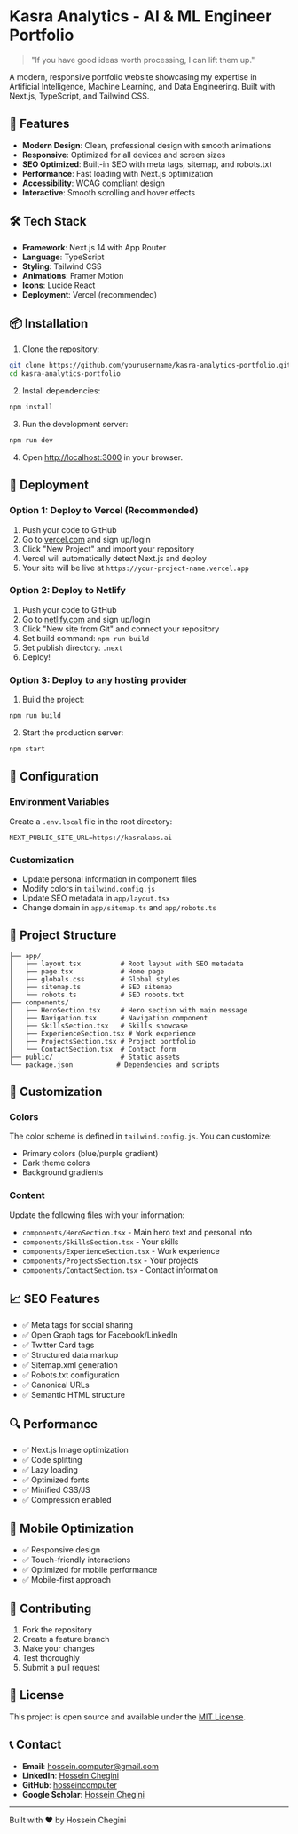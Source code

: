 # Kasra Analytics - AI & ML Engineer Portfolio

> "If you have good ideas worth processing, I can lift them up."

A modern, responsive portfolio website showcasing my expertise in Artificial Intelligence, Machine Learning, and Data Engineering. Built with Next.js, TypeScript, and Tailwind CSS.

## 🚀 Features

- **Modern Design**: Clean, professional design with smooth animations
- **Responsive**: Optimized for all devices and screen sizes
- **SEO Optimized**: Built-in SEO with meta tags, sitemap, and robots.txt
- **Performance**: Fast loading with Next.js optimization
- **Accessibility**: WCAG compliant design
- **Interactive**: Smooth scrolling and hover effects

## 🛠️ Tech Stack

- **Framework**: Next.js 14 with App Router
- **Language**: TypeScript
- **Styling**: Tailwind CSS
- **Animations**: Framer Motion
- **Icons**: Lucide React
- **Deployment**: Vercel (recommended)

## 📦 Installation

1. Clone the repository:
```bash
git clone https://github.com/yourusername/kasra-analytics-portfolio.git
cd kasra-analytics-portfolio
```

2. Install dependencies:
```bash
npm install
```

3. Run the development server:
```bash
npm run dev
```

4. Open [http://localhost:3000](http://localhost:3000) in your browser.

## 🚀 Deployment

### Option 1: Deploy to Vercel (Recommended)

1. Push your code to GitHub
2. Go to [vercel.com](https://vercel.com) and sign up/login
3. Click "New Project" and import your repository
4. Vercel will automatically detect Next.js and deploy
5. Your site will be live at `https://your-project-name.vercel.app`

### Option 2: Deploy to Netlify

1. Push your code to GitHub
2. Go to [netlify.com](https://netlify.com) and sign up/login
3. Click "New site from Git" and connect your repository
4. Set build command: `npm run build`
5. Set publish directory: `.next`
6. Deploy!

### Option 3: Deploy to any hosting provider

1. Build the project:
```bash
npm run build
```

2. Start the production server:
```bash
npm start
```

## 🔧 Configuration

### Environment Variables

Create a `.env.local` file in the root directory:

```env
NEXT_PUBLIC_SITE_URL=https://kasralabs.ai
```

### Customization

- Update personal information in component files
- Modify colors in `tailwind.config.js`
- Update SEO metadata in `app/layout.tsx`
- Change domain in `app/sitemap.ts` and `app/robots.ts`

## 📁 Project Structure

```
├── app/
│   ├── layout.tsx          # Root layout with SEO metadata
│   ├── page.tsx            # Home page
│   ├── globals.css         # Global styles
│   ├── sitemap.ts          # SEO sitemap
│   └── robots.ts           # SEO robots.txt
├── components/
│   ├── HeroSection.tsx     # Hero section with main message
│   ├── Navigation.tsx      # Navigation component
│   ├── SkillsSection.tsx   # Skills showcase
│   ├── ExperienceSection.tsx # Work experience
│   ├── ProjectsSection.tsx # Project portfolio
│   └── ContactSection.tsx  # Contact form
├── public/                 # Static assets
└── package.json           # Dependencies and scripts
```

## 🎨 Customization

### Colors
The color scheme is defined in `tailwind.config.js`. You can customize:
- Primary colors (blue/purple gradient)
- Dark theme colors
- Background gradients

### Content
Update the following files with your information:
- `components/HeroSection.tsx` - Main hero text and personal info
- `components/SkillsSection.tsx` - Your skills
- `components/ExperienceSection.tsx` - Work experience
- `components/ProjectsSection.tsx` - Your projects
- `components/ContactSection.tsx` - Contact information

## 📈 SEO Features

- ✅ Meta tags for social sharing
- ✅ Open Graph tags for Facebook/LinkedIn
- ✅ Twitter Card tags
- ✅ Structured data markup
- ✅ Sitemap.xml generation
- ✅ Robots.txt configuration
- ✅ Canonical URLs
- ✅ Semantic HTML structure

## 🔍 Performance

- ✅ Next.js Image optimization
- ✅ Code splitting
- ✅ Lazy loading
- ✅ Optimized fonts
- ✅ Minified CSS/JS
- ✅ Compression enabled

## 📱 Mobile Optimization

- ✅ Responsive design
- ✅ Touch-friendly interactions
- ✅ Optimized for mobile performance
- ✅ Mobile-first approach

## 🤝 Contributing

1. Fork the repository
2. Create a feature branch
3. Make your changes
4. Test thoroughly
5. Submit a pull request

## 📄 License

This project is open source and available under the [MIT License](LICENSE).

## 📞 Contact

- **Email**: hossein.computer@gmail.com
- **LinkedIn**: [Hossein Chegini](https://www.linkedin.com/in/hossein-chegini/)
- **GitHub**: [hosseincomputer](https://github.com/hosseincomputer)
- **Google Scholar**: [Hossein Chegini](https://scholar.google.com/citations?user=8daZaoUAAAAJ&hl=en)

---

Built with ❤️ by Hossein Chegini
